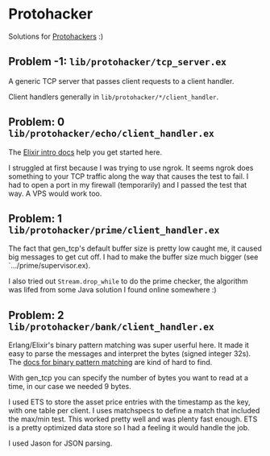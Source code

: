 # Protohacker

Solutions for [Protohackers](https://protohackers.com) :)

## Problem -1: `lib/protohacker/tcp_server.ex`

A generic TCP server that passes client requests to a client handler.

Client handlers generally in `lib/protohacker/*/client_handler`.

## Problem: 0 `lib/protohacker/echo/client_handler.ex`

The [Elixir intro docs](https://elixir-lang.org/getting-started/mix-otp/task-and-gen-tcp.html) help you get started here.

I struggled at first because I was trying to use ngrok. It seems ngrok does something to your TCP traffic along the way that causes the test to fail. I had to open a port in my firewall (temporarily) and I passed the test that way. A VPS would work too.

## Problem: 1 `lib/protohacker/prime/client_handler.ex`

The fact that gen_tcp's default buffer size is pretty low caught me, it caused big messages to get cut off. I had to make the buffer size much bigger (see `.../prime/supervisor.ex).

I also tried out `Stream.drop_while` to do the prime checker, the algorithm was lifed from some Java solution I found online somewhere :)

## Problem: 2 `lib/protohacker/bank/client_handler.ex`

Erlang/Elixir's binary pattern matching was super userful here. It made it easy to parse the messages and interpret the bytes (signed integer 32s). The [docs for binary pattern matching](https://hexdocs.pm/elixir/Kernel.SpecialForms.html#%3C%3C%3E%3E/1) are kind of hard to find.

With gen_tcp you can specify the number of bytes you want to read at a time, in our case we needed 9 bytes.

I used ETS to store the asset price entries with the timestamp as the key, with one table per client. I uses matchspecs to define a match that included the max/min test. This worked pretty well and was plenty fast enough. ETS is a pretty optimized data store so I had a feeling it would handle the job.

I used Jason for JSON parsing.

